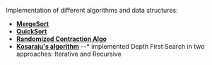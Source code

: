 Implementation of different algorithms and data structures:

* [__MergeSort__](MergeSort/)
* [__QuickSort__](QuickSort/)
* [**Randomized Contraction Algo**](RandomizedContractionAlgo/)
* [**Kosaraju's algorithm**](StronglyConnectedComponents/)
--* implemented Depth First Search in two approaches: Iterative and
Recursive




